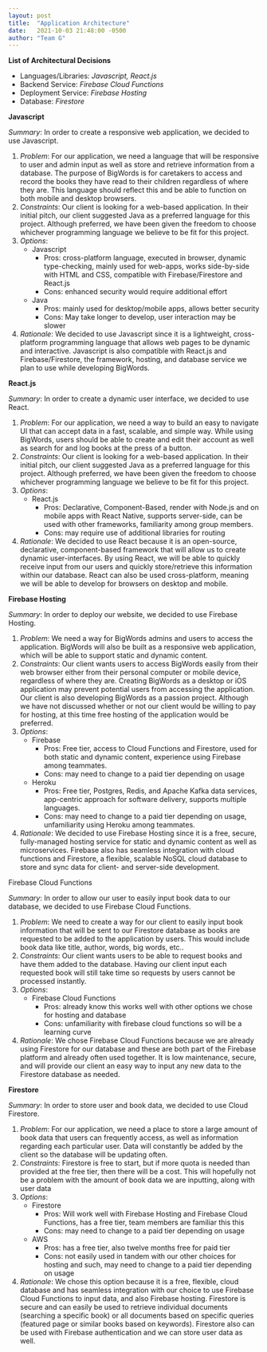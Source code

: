 ```yaml
---
layout: post
title:  "Application Architecture"
date:   2021-10-03 21:48:00 -0500
author: "Team G"
---
```


**List of Architectural Decisions**

* Languages/Libraries: *Javascript, React.js*
* Backend Service: *Firebase Cloud Functions*
* Deployment Service: *Firebase Hosting*
* Database: *Firestore*

**Javascript**

*Summary*: In order to create a responsive web application, we decided to use Javascript.

1. *Problem*: For our application, we need a language that will be responsive to user and admin input as well as store and retrieve information from a database. The purpose of BigWords is for caretakers to access and record the books they have read to their children regardless of where they are. This language should reflect this and be able to function on both mobile and desktop browsers.
2. *Constraints*: Our client is looking for a web-based application. In their initial pitch, our client suggested Java as a preferred language for this project. Although preferred, we have been given the freedom to choose whichever programming language we believe to be fit for this project.
3. *Options*:
   * Javascript
     * Pros: cross-platform language, executed in browser, dynamic type-checking, mainly used for web-apps, works side-by-side with HTML and CSS, compatible with Firebase/Firestore and React.js
     * Cons: enhanced security would require additional effort
   * Java
     * Pros: mainly used for desktop/mobile apps, allows better security
     * Cons: May take longer to develop, user interaction may be slower
4. *Rationale*: We decided to use Javascript since it is a lightweight, cross-platform programming language that allows web pages to be dynamic and interactive. Javascript is also compatible with React.js and Firebase/Firestore, the framework, hosting, and database service we plan to use while developing BigWords.

**React.js**

*Summary*: In order to create a dynamic user interface, we decided to use React.

1. *Problem*: For our application, we need a way to build an easy to navigate UI that can accept data in a fast, scalable, and simple way. While using BigWords, users should be able to create and edit their account as well as search for and log books at the press of a button.
2. *Constraints*: Our client is looking for a web-based application. In their initial pitch, our client suggested Java as a preferred language for this project. Although preferred, we have been given the freedom to choose whichever programming language we believe to be fit for this project.
3. *Options*:
   * React.js
     * Pros: Declarative, Component-Based, render with Node.js and on mobile apps with React Native, supports server-side, can be used with other frameworks, familiarity among group members.
     * Cons: may require use of additional libraries for routing
4. *Rationale*: We decided to use React because it is an open-source, declarative, component-based framework that will allow us to create dynamic user-interfaces. By using React, we will be able to quickly receive input from our users and quickly store/retrieve this information within our database. React can also be used cross-platform, meaning we will be able to develop for browsers on desktop and mobile.

**Firebase Hosting** 

*Summary*: In order to deploy our website, we decided to use Firebase Hosting.

1. *Problem*: We need a way for BigWords admins and users to access the application. BigWords will also be built as a responsive web application, which will be able to support static and dynamic content.
2. *Constraints*: Our client wants users to access BigWords easily from their web browser either from their personal computer or mobile device, regardless of where they are. Creating BigWords as a desktop or iOS application may prevent potential users from accessing the application. Our client is also developing BigWords as a passion project. Although we have not discussed whether or not our client would be willing to pay for hosting, at this time free hosting of the application would be preferred.
3. *Options*:
   * Firebase
     * Pros: Free tier, access to Cloud Functions and Firestore, used for both static and dynamic content, experience using Firebase among teammates.
     * Cons: may need to change to a paid tier depending on usage
   * Heroku
     * Pros: Free tier, Postgres, Redis, and Apache Kafka data services, app-centric approach for software delivery, supports multiple languages.
     * Cons: may need to change to a paid tier depending on usage, unfamiliarity using Heroku among teammates.
4. *Rationale*: We decided to use Firebase Hosting since it is a free, secure, fully-managed hosting service for static and dynamic content as well as microservices. Firebase also has seamless integration with cloud functions and Firestore, a flexible, scalable NoSQL cloud database to store and sync data for client- and server-side development.

Firebase Cloud Functions

*Summary*: In order to allow our user to easily input book data to our database, we decided to use Firebase Cloud Functions.

1. *Problem*: We need to create a way for our client to easily input book information that will be sent to our Firestore database as books are requested to be added to the application by users. This would include book data like title, author, words, big words, etc..
2. *Constraints*: Our client wants users to be able to request books and have them added to the database. Having our client input each requested book will still take time so requests by users cannot be processed instantly.
3. *Options*:
   * Firebase Cloud Functions
     * Pros: already know this works well with other options we chose for hosting and database
     * Cons: unfamiliarity with firebase cloud functions so will be a learning curve
4. *Rationale*: We chose Firebase Cloud Functions because we are already using Firestore for our database and these are both part of the Firebase platform and already often used together. It is low maintenance, secure, and will provide our client an easy way to input any new data to the Firestore database as needed.

**Firestore**

*Summary*: In order to store user and book data, we decided to use Cloud Firestore.

1. *Problem*: For our application, we need a place to store a large amount of book data that users can frequently access, as well as information regarding each particular user. Data will constantly be added by the client so the database will be updating often.
2. *Constraints*: Firestore is free to start, but if more quota is needed than provided at the free tier, then there will be a cost. This will hopefully not be a problem with the amount of book data we are inputting, along with user data
3. *Options*:
   * Firestore
     * Pros: Will work well with Firebase Hosting and Firebase Cloud Functions, has a free tier, team members are familiar this this
     * Cons: may need to change to a paid tier depending on usage
   * AWS
     * Pros: has a free tier, also twelve months free for paid tier
     * Cons: not easily used in tandem with our other choices for hosting and such, may need to change to a paid tier depending on usage
4. *Rationale*: We chose this option because it is a free, flexible, cloud database and has seamless integration with our choice to use Firebase Cloud Functions to input data, and also Firebase hosting. Firestore is secure and can easily be used to retrieve individual documents (searching a specific book) or all documents based on specific queries (featured page or similar books based on keywords). Firestore also can be used with Firebase authentication and we can store user data as well.
